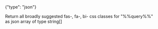 {"type": "json"}

Return all broadly suggested fas-, fa-, bi- css classes for "%%query%%" as json array of type string[]
